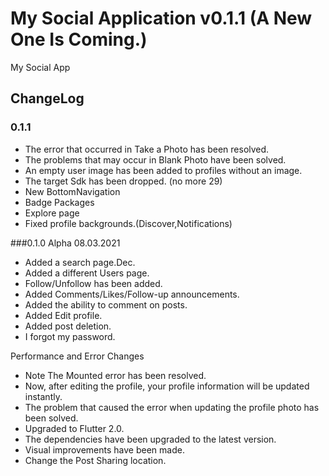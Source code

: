 # My Social Application v0.1.1 (A New One Is Coming.)
My Social App

## ChangeLog
### 0.1.1
- The error that occurred in Take a Photo has been resolved.
- The problems that may occur in Blank Photo have been solved.
- An empty user image has been added to profiles without an image.
- The target Sdk has been dropped. (no more 29)
- New BottomNavigation
- Badge Packages
- Explore page
- Fixed profile backgrounds.(Discover,Notifications)


###0.1.0 Alpha 08.03.2021
- Added a search page.Dec.
- Added a different Users page.
- Follow/Unfollow has been added.
- Added Comments/Likes/Follow-up announcements.
- Added the ability to comment on posts.
- Added Edit profile.
- Added post deletion.
- I forgot my password.

Performance and Error Changes
- Note The Mounted error has been resolved.
- Now, after editing the profile, your profile information will be updated instantly.
- The problem that caused the error when updating the profile photo has been solved.
- Upgraded to Flutter 2.0.
- The dependencies have been upgraded to the latest version.
- Visual improvements have been made.
- Change the Post Sharing location.
